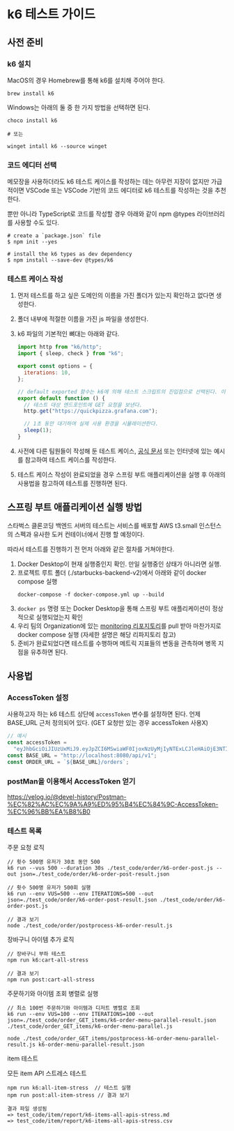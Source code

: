 # k6 테스트 가이드

## 사전 준비

### k6 설치

MacOS의 경우 Homebrew를 통해 k6를 설치해 주어야 한다.

```shell
brew install k6
```

Windows는 아래의 둘 중 한 가지 방법을 선택하면 된다.

```shell
choco install k6

# 또는

winget intall k6 --source winget
```

### 코드 에디터 선택

메모장을 사용하더라도 k6 테스트 케이스를 작성하는 데는 아무런 지장이 없지만 가급적이면 VSCode 또는 VSCode 기반의 코드 에디터로 k6 테스트를 작성하는 것을 추천한다.

뿐만 아니라 TypeScript로 코드를 작성할 경우 아래와 같이 npm @types 라이브러리를 사용할 수도 있다.

```shell
# create a `package.json` file
$ npm init --yes

# install the k6 types as dev dependency
$ npm install --save-dev @types/k6
```

### 테스트 케이스 작성

1. 먼저 테스트를 하고 싶은 도메인의 이름을 가진 폴더가 있는지 확인하고 없다면 생성한다.
2. 폴더 내부에 적절한 이름을 가진 js 파일을 생성한다.
3. k6 파일의 기본적인 뼈대는 아래와 같다.

   ```javascript
   import http from "k6/http";
   import { sleep, check } from "k6";

   export const options = {
     iterations: 10,
   };

   // default exported 함수는 k6에 의해 테스트 스크립트의 진입점으로 선택된다. 이 함수는 테스트 전체 기간 동안 “반복”을 통해 반복적으로 실행된다.
   export default function () {
     // 테스트 대상 엔드포인트에 GET 요청을 보낸다.
     http.get("https://quickpizza.grafana.com");

     // 1초 동안 대기하여 실제 사용 환경을 시뮬레이션한다.
     sleep(1);
   }
   ```

4. 사전에 다른 팀원들이 작성해 둔 테스트 케이스, [공식 문서](https://grafana.com/docs/k6/latest/) 또는 인터넷에 있는 예시를 참고하여 테스트 케이스를 작성한다.
5. 테스트 케이스 작성이 완료되었을 경우 스프링 부트 애플리케이션을 실행 후 아래의 사용법을 참고하여 테스트를 진행하면 된다.

## 스프링 부트 애플리케이션 실행 방법

스타벅스 클론코딩 백엔드 서버의 테스트는 서비스를 배포할 AWS t3.small 인스턴스의 스펙과 유사한 도커 컨테이너에서 진행 할 예정이다.

따라서 테스트를 진행하기 전 먼저 아래와 같은 절차를 거쳐야한다.

1. Docker Desktop이 현재 실행중인지 확인. 만일 실행중인 상태가 아니라면 실행.
2. 프로젝트 루트 폴더 (./starbucks-backend-v2)에서 아래와 같이 docker compose 실행
   ```shell
   docker-compose -f docker-compose.yml up --build
   ```
3. `docker ps` 명령 또는 Docker Desktop을 통해 스프링 부트 애플리케이션이 정상적으로 실행되었는지 확인
4. 우리 팀의 Organization에 있는 [monitoring 리포지토리](https://github.com/Git-kkalnane/monitoring)를 pull 받아 마찬가지로 docker compose 실행 (자세한 설명은 해당 리파지토리 참고)
5. 준비가 완료되었다면 테스트를 수행하며 메트릭 지표들의 변동을 관측하며 병목 지점을 유추하면 된다.

## 사용법

### AccessToken 설정

사용하고자 하는 k6 테스트 상단에 `accessToken` 변수를 설정하면 된다.
언제 BASE_URL 근처 정의되어 있다. (GET 요청만 있는 경우 accessToken 사용X)

```javascript
// 예시
const accessToken =
  "eyJhbGciOiJIUzUxMiJ9.eyJpZCI6MSwiaWF0IjoxNzUyMjIyNTExLCJleHAiOjE3NTIyMjQzMTF9.cGtxCDu6FEH_stAkkJk2-Xf6lWw2qBhwhQZ6z78h3kQKVviik_1tI1EkiU7mq2LMwTB1Ss8SLxwqon8-UWs82g";
const BASE_URL = "http://localhost:8080/api/v1";
const ORDER_URL = `${BASE_URL}/orders`;
```

### postMan을 이용해서 AccessToken 얻기

https://velog.io/@devel-history/Postman-%EC%82%AC%EC%9A%A9%ED%95%B4%EC%84%9C-AccessToken-%EC%96%BB%EA%B8%B0

### 테스트 목록

주문 요청 로직

```shell
// 횟수 500명 유저가 30초 동안 500
k6 run --vus 500 --duration 30s ./test_code/order/k6-order-post.js --out json=./test_code/order/k6-order-post-result.json

// 횟수 500명 유저가 500회 실행
k6 run --env VUS=500 --env ITERATIONS=500 --out json=./test_code/order/k6-order-post-result.json ./test_code/order/k6-order-post.js

// 결과 보기
node ./test_code/order/postprocess-k6-order-result.js

```

장바구니 아이템 추가 로직

```shell
// 장바구니 부하 테스트
npm run k6:cart-all-stress

// 결과 보기
npm run post:cart-all-stress

```

주문하기와 아이템 조회 병렬로 실행

```shell
// 최소 100번 주문하기와 아이템과 디저트 병렬로 조회
k6 run --env VUS=100 --env ITERATIONS=100 --out json=./test_code/order_GET_items/k6-order-menu-parallel-result.json ./test_code/order_GET_items/k6-order-menu-parallel.js

node ./test_code/order_GET_items/postprocess-k6-order-menu-parallel-result.js k6-order-menu-parallel-result.json

```

item 테스트

모든 item API 스트레스 테스트

```shell
npm run k6:all-item-stress  // 테스트 실행
npm run post:all-item-stress // 결과 보기

결과 파일 생성됨
=> test_code/item/report/k6-items-all-apis-stress.md
=> test_code/item/report/k6-items-all-apis-stress.csv
```
